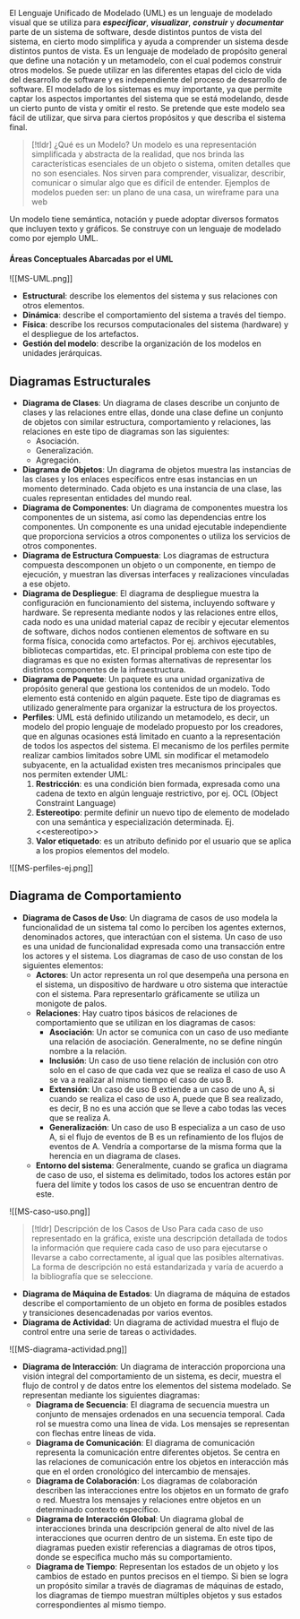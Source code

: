 El Lenguaje Unificado de Modelado (UML) es un lenguaje de modelado visual que se utiliza para ***especificar***, ***visualizar***, ***construir*** y ***documentar*** parte de un sistema de software, desde distintos puntos de vista del sistema, en cierto modo simplifica y ayuda a comprender un sistema desde distintos puntos de vista.
Es un lenguaje de modelado de propósito general que define una notación y un metamodelo, con el cual podemos construir otros modelos. Se puede utilizar en las diferentes etapas del ciclo de vida del desarrollo de software y es independiente del proceso de desarrollo de software.
El modelado de los sistemas es muy importante, ya que permite captar los aspectos importantes del sistema que se está modelando, desde un cierto punto de vista y omitir el resto. Se pretende que este modelo sea fácil de utilizar, que sirva para ciertos propósitos y que describa el sistema final.

>[!tldr] ¿Qué es un Modelo?
>Un modelo es una representación simplificada y abstracta de la realidad, que nos brinda las características esenciales de un objeto o sistema, omiten detalles que no son esenciales. Nos sirven para comprender, visualizar, describir, comunicar o simular algo que es difícil de entender. Ejemplos de modelos pueden ser: un plano de una casa, un wireframe para una web

Un modelo tiene semántica, notación y puede adoptar diversos formatos que incluyen texto y gráficos. Se construye con un lenguaje de modelado como por ejemplo UML.

#### Áreas Conceptuales Abarcadas por el UML

![[MS-UML.png]]

- **Estructural**: describe los elementos del sistema y sus relaciones con otros elementos.
- **Dinámica**: describe el comportamiento del sistema a través del tiempo.
- **Física**: describe los recursos computacionales del sistema (hardware) y el despliegue de los artefactos.
- **Gestión del modelo**: describe la organización de los modelos en unidades jerárquicas.

## Diagramas Estructurales

- **Diagrama de Clases**: Un diagrama de clases describe un conjunto de clases y las relaciones entre ellas, donde una clase define un conjunto de objetos con similar estructura, comportamiento y relaciones, las relaciones en este tipo de diagramas son las siguientes:
	- Asociación.
	- Generalización.
	- Agregación.
- **Diagrama de Objetos**: Un diagrama de objetos muestra las instancias de las clases y los enlaces específicos entre esas instancias en un momento determinado. Cada objeto es una instancia de una clase, las cuales representan entidades del mundo real.
- **Diagrama de Componentes**: Un diagrama de componentes muestra los componentes de un sistema, así como las dependencias entre los componentes. Un componente es una unidad ejecutable independiente que proporciona servicios a otros componentes o utiliza los servicios de otros componentes.
- **Diagrama de Estructura Compuesta**: Los diagramas de estructura compuesta descomponen un objeto o un componente, en tiempo de ejecución, y muestran las diversas interfaces y realizaciones vinculadas a ese objeto.
- **Diagrama de Despliegue**: El diagrama de despliegue muestra la configuración en funcionamiento del sistema, incluyendo software y hardware. Se representa mediante nodos y las relaciones entre ellos, cada nodo es una unidad material capaz de recibir y ejecutar elementos de software, dichos nodos contienen elementos de software en su forma física, conocida como artefactos. Por ej. archivos ejecutables, bibliotecas compartidas, etc. El principal problema con este tipo de diagramas es que no existen formas alternativas de representar los distintos componentes de la infraestructura.
- **Diagrama de Paquete**: Un paquete es una unidad organizativa de propósito general que gestiona los contenidos de un modelo. Todo elemento está contenido en algún paquete. Este tipo de diagramas es utilizado generalmente para organizar la estructura de los proyectos.
- **Perfiles**: UML está definido utilizando un metamodelo, es decir, un modelo del propio lenguaje de modelado propuesto por los creadores, que en algunas ocasiones está limitado en cuanto a la representación de todos los aspectos del sistema. El mecanismo de los perfiles permite realizar cambios limitados sobre UML sin modificar el metamodelo subyacente, en la actualidad existen tres mecanismos principales que nos permiten extender UML:
	1. **Restricción**: es una condición bien formada, expresada como una cadena de texto en algún lenguaje restrictivo, por ej. OCL (Object Constraint Language)
	2. **Estereotipo**: permite definir un nuevo tipo de elemento de modelado con una semántica y especialización determinada. Ej. <\<estereotipo\>>
	3. **Valor etiquetado**: es un atributo definido por el usuario que se aplica a los propios elementos del modelo.

![[MS-perfiles-ej.png]]

## Diagrama de Comportamiento

- **Diagrama de Casos de Uso**: Un diagrama de casos de uso modela la funcionalidad de un sistema tal como lo perciben los agentes externos, denominados actores, que interactúan con el sistema. Un caso de uso es una unidad de funcionalidad expresada como una transacción entre los actores y el sistema. Los diagramas de caso de uso constan de los siguientes elementos:
	- **Actores**: Un actor representa un rol que desempeña una persona en el sistema, un dispositivo de hardware u otro sistema que interactúe con el sistema. Para representarlo gráficamente se utiliza un monigote de palos.
	- **Relaciones**: Hay cuatro tipos básicos de relaciones de comportamiento que se utilizan en los diagramas de casos:
		- **Asociación**: Un actor se comunica con un caso de uso mediante una relación de asociación. Generalmente, no se define ningún nombre a la relación.
		- **Inclusión**: Un caso de uso tiene relación de inclusión con otro solo en el caso de que cada vez que se realiza el caso de uso A se va a realizar al mismo tiempo el caso de uso B.
		- **Extensión**: Un caso de uso B extiende a un caso de uno A, si cuando se realiza el caso de uso A, puede que B sea realizado, es decir, B no es una acción que se lleve a cabo todas las veces que se realiza A.
		- **Generalización**: Un caso de uso B especializa a un caso de uso A, si el flujo de eventos de B es un refinamiento de los flujos de eventos de A. Vendría a comportarse de la misma forma que la herencia en un diagrama de clases.
	- **Entorno del sistema**: Generalmente, cuando se grafica un diagrama de caso de uso, el sistema es delimitado, todos los actores están por fuera del límite y todos los casos de uso se encuentran dentro de este.

![[MS-caso-uso.png]]

>[!tldr] Descripción de los Casos de Uso
>Para cada caso de uso representado en la gráfica, existe una descripción detallada de todos la información que requiere cada caso de uso para ejecutarse o llevarse a cabo correctamente, al igual que las posibles alternativas. La forma de descripción no está estandarizada y varía de acuerdo a la bibliografía que se seleccione.

- **Diagrama de Máquina de Estados**: Un diagrama de máquina de estados describe el comportamiento de un objeto en forma de posibles estados y transiciones desencadenadas por varios eventos.
- **Diagrama de Actividad**: Un diagrama de actividad muestra el flujo de control entre una serie de tareas o actividades.

![[MS-diagrama-actividad.png]]

- **Diagrama de Interacción**: Un diagrama de interacción proporciona una visión integral del comportamiento de un sistema, es decir, muestra el flujo de control y de datos entre los elementos del sistema modelado. Se representan mediante los siguientes diagramas:
	- **Diagrama de Secuencia**: El diagrama de secuencia muestra un conjunto de mensajes ordenados en una secuencia temporal. Cada rol se muestra como una línea de vida. Los mensajes se representan con flechas entre líneas de vida.
	- **Diagrama de Comunicación**: El diagrama de comunicación representa la comunicación entre diferentes objetos. Se centra en las relaciones de comunicación entre los objetos en interacción más que en el orden cronológico del intercambio de mensajes.
	- **Diagrama de Colaboración**: Los diagramas de colaboración describen las interacciones entre los objetos en un formato de grafo o red. Muestra los mensajes y relaciones entre objetos en un determinado contexto específico.
	- **Diagrama de Interacción Global**: Un diagrama global de interacciones brinda una descripción general de alto nivel de las interacciones que ocurren dentro de un sistema. En este tipo de diagramas pueden existir referencias a diagramas de otros tipos, donde se especifica mucho más su comportamiento.
	- **Diagrama de Tiempo**: Representan los estados de un objeto y los cambios de estado en puntos precisos en el tiempo. Si bien se logra un propósito similar a través de diagramas de máquinas de estado, los diagramas de tiempo muestran múltiples objetos y sus estados correspondientes al mismo tiempo.